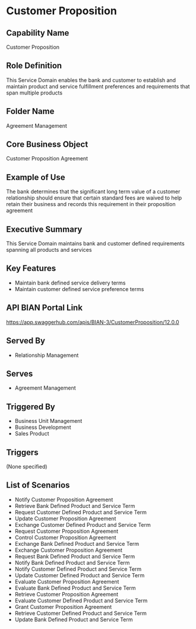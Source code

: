 # Customer Proposition

## Capability Name
Customer Proposition

## Role Definition
This Service Domain enables the bank and customer to establish and maintain product and service fulfillment preferences and requirements that span multiple products

## Folder Name
Agreement Management

## Core Business Object
Customer Proposition Agreement

## Example of Use
The bank determines that the significant long term value of a customer relationship should ensure that certain standard fees are waived to help retain their business and records this requirement in their proposition agreement

## Executive Summary
This Service Domain maintains bank and customer defined requirements spanning all products and services

## Key Features
- Maintain bank defined service delivery terms
- Maintain customer defined service preference terms

## API BIAN Portal Link
https://app.swaggerhub.com/apis/BIAN-3/CustomerProposition/12.0.0

## Served By
- Relationship Management

## Serves
- Agreement Management

## Triggered By
- Business Unit Management
- Business Development
- Sales Product

## Triggers
(None specified)

## List of Scenarios
- Notify Customer Proposition Agreement
- Retrieve Bank Defined Product and Service Term
- Request Customer Defined Product and Service Term
- Update Customer Proposition Agreement
- Exchange Customer Defined Product and Service Term
- Request Customer Proposition Agreement
- Control Customer Proposition Agreement
- Exchange Bank Defined Product and Service Term
- Exchange Customer Proposition Agreement
- Request Bank Defined Product and Service Term
- Notify Bank Defined Product and Service Term
- Notify Customer Defined Product and Service Term
- Update Customer Defined Product and Service Term
- Evaluate Customer Proposition Agreement
- Evaluate Bank Defined Product and Service Term
- Retrieve Customer Proposition Agreement
- Evaluate Customer Defined Product and Service Term
- Grant Customer Proposition Agreement
- Retrieve Customer Defined Product and Service Term
- Update Bank Defined Product and Service Term